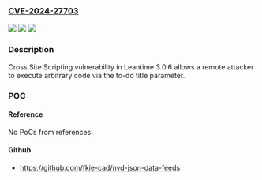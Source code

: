 ### [CVE-2024-27703](https://cve.mitre.org/cgi-bin/cvename.cgi?name=CVE-2024-27703)
![](https://img.shields.io/static/v1?label=Product&message=n%2Fa&color=blue)
![](https://img.shields.io/static/v1?label=Version&message=n%2Fa&color=blue)
![](https://img.shields.io/static/v1?label=Vulnerability&message=n%2Fa&color=brighgreen)

### Description

Cross Site Scripting vulnerability in Leantime 3.0.6 allows a remote attacker to execute arbitrary code via the to-do title parameter.

### POC

#### Reference
No PoCs from references.

#### Github
- https://github.com/fkie-cad/nvd-json-data-feeds

